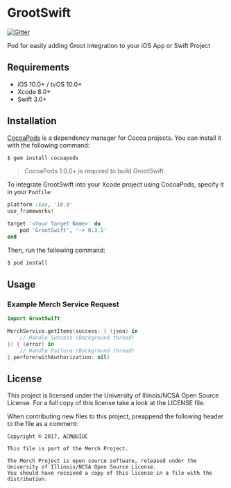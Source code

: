 # GrootSwift
[![Gitter](https://badges.gitter.im/acm-uiuc/groot-development.svg)](https://gitter.im/acm-uiuc/groot-development?utm_source=badge&utm_medium=badge&utm_campaign=pr-badge)

Pod for easily adding Groot integration to your iOS App or Swift Project


## Requirements

- iOS 10.0+ / tvOS 10.0+ 
- Xcode 8.0+
- Swift 3.0+


## Installation

[CocoaPods](http://cocoapods.org) is a dependency manager for Cocoa projects. You can install it with the following command:

```bash
$ gem install cocoapods
```

> CocoaPods 1.0.0+ is required to build GrootSwift.

To integrate GrootSwift into your Xcode project using CocoaPods, specify it in your `Podfile`:

```ruby
platform :ios, '10.0'
use_frameworks!

target '<Your Target Name>' do
    pod 'GrootSwift', '~> 0.3.1'
end
```

Then, run the following command:

```bash
$ pod install
```


## Usage

### Example Merch Service Request

```swift
import GrootSwift

MerchService.getItems(success: { (json) in
    // Handle Success (Background thread)
}) { (error) in
    // Handle Failure (Background thread)
}.perform(withAuthorization: nil)
```


## License

This project is licensed under the University of Illinois/NCSA Open Source License. For a full copy of this license take a look at the LICENSE file.

When contributing new files to this project, preappend the following header to the file as a comment:

```
Copyright © 2017, ACM@UIUC

This file is part of the Merch Project.

The Merch Project is open source software, released under the University of Illinois/NCSA Open Source License.
You should have received a copy of this license in a file with the distribution.
```
